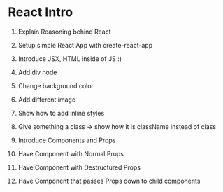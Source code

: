 # React Intro

1. Explain Reasoning behind React
1. Setup simple React App with create-react-app
1. Introduce JSX, HTML inside of JS :)
1. Add div node
1. Change background color
1. Add different image
1. Show how to add inline styles
1. Give something a class -> show how it is className instead of class

1. Introduce Components and Props
1. Have Component with Normal Props
1. Have Component with Destructured Props
1. Have Component that passes Props down to child components

